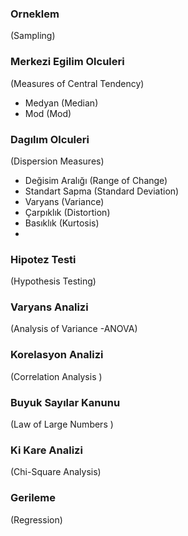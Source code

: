 
### Orneklem
(Sampling)

### Merkezi Egilim Olculeri
(Measures of Central Tendency)

  * Medyan (Median)
  * Mod (Mod)
### Dagılım Olculeri
(Dispersion Measures)

  * Değisim Aralığı (Range of Change)
  * Standart Sapma (Standard Deviation)
  * Varyans (Variance)
  * Çarpıklık (Distortion)
  * Basıklık (Kurtosis)
  * 
### Hipotez Testi
 (Hypothesis Testing)
### Varyans Analizi
(Analysis of Variance -ANOVA)
### Korelasyon Analizi
(Correlation Analysis )
### Buyuk Sayılar Kanunu
(Law of Large Numbers )
### Ki Kare Analizi
(Chi-Square Analysis)
### Gerileme
(Regression)
